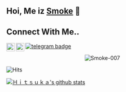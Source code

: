 ## Hoi, Me iz [Smoke](https://t.me/I_m_smoke) 🤪


## Connect With Me.. 
<a href="https://github.com/Smoke-007">
  <img align="left" alt="Smoke's Github" width="22px" src="https://cdn.jsdelivr.net/npm/simple-icons@v3/icons/github.svg" />
</a>
<a href="https://t.me/I_m_smoke">
  <img align="left" alt="Smoke's Telegram" width="22px" src="https://cdn.jsdelivr.net/npm/simple-icons@v3/icons/telegram.svg" />
</a>


[![telegram badge](https://img.shields.io/badge/Smoke-007-30302f?style=flat&logo=telegram)](https://t.me/I_m_smoke)


<p align="center">
<img src="https://telegra.ph/file/8924e766ff2191b824adf.jpg" alt="Smoke-007">


![Hits](https://hits.seeyoufarm.com/api/count/incr/badge.svg?url=https://github.com/Smoke-007/)




<a href="https://github.com/Smoke-007">
 <img align="center" src="https://github-readme-stats.vercel.app/api?username=Smoke-007&show_icons=true&theme=dark&line_height=30" alt="Ｈｉｔｓｕｋａ's github stats"/>
</a>
<div align="center">
